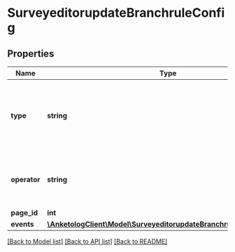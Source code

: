# SurveyeditorupdateBranchruleConfig

## Properties
Name | Type | Description | Notes
------------ | ------------- | ------------- | -------------
**type** | **string** | Тип правила  * &#x60;finishsurvey&#x60; - завершение анкеты * &#x60;disqualification&#x60; - дисквалифицировать респондента * &#x60;jumptopage&#x60; - перейти к страницы | 
**operator** | **string** | Логический оператор  * &#x60;and&#x60; - логическое \&quot;и\&quot; * &#x60;or&#x60; - логическое \&quot;или\&quot; | 
**page_id** | **int** | ID страницы | [optional] 
**events** | [**\AnketologClient\Model\SurveyeditorupdateBranchruleConfigEvents[]**](SurveyeditorupdateBranchruleConfigEvents.md) |  | 

[[Back to Model list]](../README.md#documentation-for-models) [[Back to API list]](../README.md#documentation-for-api-endpoints) [[Back to README]](../README.md)


